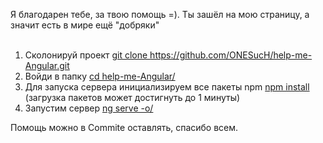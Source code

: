 Я благодарен тебе, за твою помощь =). Ты зашёл на мою страницу, а значит есть в мире ещё "добряки"<br><br>

1. Сколонируй проект <a href="">git clone https://github.com/ONESucH/help-me-Angular.git</a><br>
2. Войди в папку <a href="">cd help-me-Angular/</a><br>
3. Для запуска сервера инициализируем все пакеты npm <a href="">npm install</a><br>(загрузка пакетов может достигнуть до 1 минуты)
4. Запустим сервер <a href="">ng serve -o/</a>

Помощь можно в Commite оставлять, спасибо всем.
